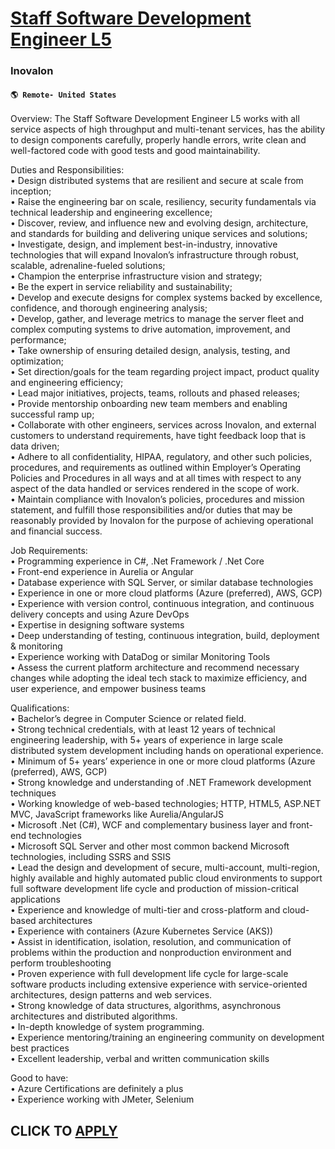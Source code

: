 # [Staff Software Development Engineer L5 ](https://www.remotewlb.com/apply/staff-software-development-engineer-l5)  
### Inovalon  
#### `🌎 Remote- United States`  

Overview: The Staff Software Development Engineer L5 works with all service aspects of high throughput and multi-tenant services, has the ability to design components carefully, properly handle errors, write clean and well-factored code with good tests and good maintainability.  
  
Duties and Responsibilities:  
• Design distributed systems that are resilient and secure at scale from inception;  
• Raise the engineering bar on scale, resiliency, security fundamentals via technical leadership and engineering excellence;  
• Discover, review, and influence new and evolving design, architecture, and standards for building and delivering unique services and solutions;  
• Investigate, design, and implement best-in-industry, innovative technologies that will expand Inovalon’s infrastructure through robust, scalable, adrenaline-fueled solutions;  
• Champion the enterprise infrastructure vision and strategy;  
• Be the expert in service reliability and sustainability;  
• Develop and execute designs for complex systems backed by excellence, confidence, and thorough engineering analysis;  
• Develop, gather, and leverage metrics to manage the server fleet and complex computing systems to drive automation, improvement, and performance;  
• Take ownership of ensuring detailed design, analysis, testing, and optimization;  
• Set direction/goals for the team regarding project impact, product quality and engineering efficiency;  
• Lead major initiatives, projects, teams, rollouts and phased releases;  
• Provide mentorship onboarding new team members and enabling successful ramp up;  
• Collaborate with other engineers, services across Inovalon, and external customers to understand requirements, have tight feedback loop that is data driven;  
• Adhere to all confidentiality, HIPAA, regulatory, and other such policies, procedures, and requirements as outlined within Employer’s Operating Policies and Procedures in all ways and at all times with respect to any aspect of the data handled or services rendered in the scope of work.  
• Maintain compliance with Inovalon’s policies, procedures and mission statement, and fulfill those responsibilities and/or duties that may be reasonably provided by Inovalon for the purpose of achieving operational and financial success.  
  
Job Requirements:  
• Programming experience in C#, .Net Framework / .Net Core  
• Front-end experience in Aurelia or Angular  
• Database experience with SQL Server, or similar database technologies  
• Experience in one or more cloud platforms (Azure (preferred), AWS, GCP)  
• Experience with version control, continuous integration, and continuous delivery concepts and using Azure DevOps  
• Expertise in designing software systems  
• Deep understanding of testing, continuous integration, build, deployment & monitoring  
• Experience working with DataDog or similar Monitoring Tools  
• Assess the current platform architecture and recommend necessary changes while adopting the ideal tech stack to maximize efficiency, and user experience, and empower business teams  
  
Qualifications:  
• Bachelor’s degree in Computer Science or related field.  
• Strong technical credentials, with at least 12 years of technical engineering leadership, with 5+ years of experience in large scale distributed system development including hands on operational experience.  
• Minimum of 5+ years’ experience in one or more cloud platforms (Azure (preferred), AWS, GCP)  
• Strong knowledge and understanding of .NET Framework development techniques  
• Working knowledge of web-based technologies; HTTP, HTML5, ASP.NET MVC, JavaScript frameworks like Aurelia/AngularJS  
• Microsoft .Net (C#), WCF and complementary business layer and front-end technologies  
• Microsoft SQL Server and other most common backend Microsoft technologies, including SSRS and SSIS  
• Lead the design and development of secure, multi-account, multi-region, highly available and highly automated public cloud environments to support full software development life cycle and production of mission-critical applications  
• Experience and knowledge of multi-tier and cross-platform and cloud-based architectures  
• Experience with containers (Azure Kubernetes Service (AKS))  
• Assist in identification, isolation, resolution, and communication of problems within the production and nonproduction environment and perform troubleshooting  
• Proven experience with full development life cycle for large-scale software products including extensive experience with service-oriented architectures, design patterns and web services.  
• Strong knowledge of data structures, algorithms, asynchronous architectures and distributed algorithms.  
• In-depth knowledge of system programming.  
• Experience mentoring/training an engineering community on development best practices  
• Excellent leadership, verbal and written communication skills  
  
Good to have:  
• Azure Certifications are definitely a plus  
• Experience working with JMeter, Selenium

  
## CLICK TO [APPLY](https://www.remotewlb.com/apply/staff-software-development-engineer-l5)

